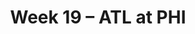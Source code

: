 ---
layout: game
title: Week 19 – ATL at PHI
season: 2002
game_id: 2002_19_ATL_PHI
away_team: ATL
home_team: PHI
---